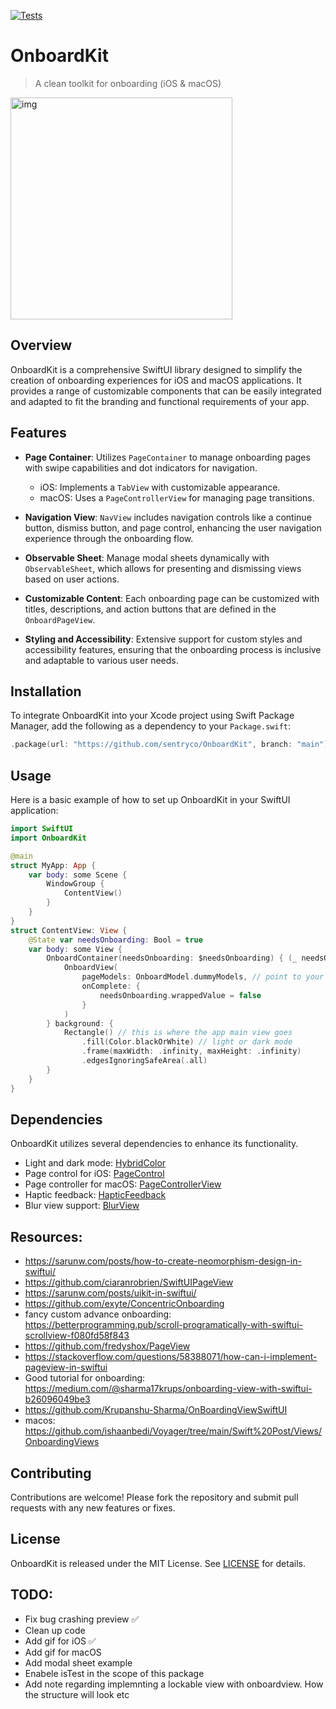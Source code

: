 [![Tests](https://github.com/sentryco/OnboardKit/actions/workflows/Tests.yml/badge.svg)](https://github.com/sentryco/OnboardKit/actions/workflows/Tests.yml)

# OnboardKit

> A clean toolkit for onboarding (iOS & macOS)    

<img width="355" alt="img" src="https://s11.gifyu.com/images/SBlzV.gif">

## Overview

OnboardKit is a comprehensive SwiftUI library designed to simplify the creation of onboarding experiences for iOS and macOS applications. It provides a range of customizable components that can be easily integrated and adapted to fit the branding and functional requirements of your app.

## Features

- **Page Container**: Utilizes `PageContainer` to manage onboarding pages with swipe capabilities and dot indicators for navigation.
  - iOS: Implements a `TabView` with customizable appearance.
  - macOS: Uses a `PageControllerView` for managing page transitions.
  
- **Navigation View**: `NavView` includes navigation controls like a continue button, dismiss button, and page control, enhancing the user navigation experience through the onboarding flow.

- **Observable Sheet**: Manage modal sheets dynamically with `ObservableSheet`, which allows for presenting and dismissing views based on user actions.

- **Customizable Content**: Each onboarding page can be customized with titles, descriptions, and action buttons that are defined in the `OnboardPageView`.

- **Styling and Accessibility**: Extensive support for custom styles and accessibility features, ensuring that the onboarding process is inclusive and adaptable to various user needs.

## Installation

To integrate OnboardKit into your Xcode project using Swift Package Manager, add the following as a dependency to your `Package.swift`:

```swift
.package(url: "https://github.com/sentryco/OnboardKit", branch: "main")
```

## Usage

Here is a basic example of how to set up OnboardKit in your SwiftUI application:

```swift
import SwiftUI
import OnboardKit

@main
struct MyApp: App {
    var body: some Scene {
        WindowGroup {
            ContentView()
        }
    }
}
struct ContentView: View {
    @State var needsOnboarding: Bool = true
    var body: some View {
        OnboardContainer(needsOnboarding: $needsOnboarding) { (_ needsOnboarding: Binding<Bool>) in
            OnboardView(
                pageModels: OnboardModel.dummyModels, // point to your own onboarding models here
                onComplete: {
                    needsOnboarding.wrappedValue = false
                }
            )
        } background: {
            Rectangle() // this is where the app main view goes
                .fill(Color.blackOrWhite) // light or dark mode
                .frame(maxWidth: .infinity, maxHeight: .infinity)
                .edgesIgnoringSafeArea(.all)
        }
    }
}
```
      
## Dependencies

OnboardKit utilizes several dependencies to enhance its functionality.

- Light and dark mode: [HybridColor](https://github.com/sentryco/HybridColor) 
- Page control for iOS: [PageControl](https://github.com/sentryco/PageControl) 
- Page controller for macOS: [PageControllerView](https://github.com/sentryco/PageControllerView) 
- Haptic feedback: [HapticFeedback](https://github.com/sentryco/HapticFeedback) 
- Blur view support: [BlurView](https://github.com/sentryco/BlurView) 

## Resources: 
- https://sarunw.com/posts/how-to-create-neomorphism-design-in-swiftui/
- https://github.com/ciaranrobrien/SwiftUIPageView
- https://sarunw.com/posts/uikit-in-swiftui/ 
- https://github.com/exyte/ConcentricOnboarding 
- fancy custom advance onboarding: https://betterprogramming.pub/scroll-programatically-with-swiftui-scrollview-f080fd58f843
- https://github.com/fredyshox/PageView 
- https://stackoverflow.com/questions/58388071/how-can-i-implement-pageview-in-swiftui 
- Good tutorial for onboarding: https://medium.com/@sharma17krups/onboarding-view-with-swiftui-b26096049be3 
- https://github.com/Krupanshu-Sharma/OnBoardingViewSwiftUI 
- macos: https://github.com/ishaanbedi/Voyager/tree/main/Swift%20Post/Views/OnboardingViews

## Contributing

Contributions are welcome! Please fork the repository and submit pull requests with any new features or fixes.

## License

OnboardKit is released under the MIT License. See [LICENSE](LICENSE) for details.

## TODO: 
- Fix bug crashing preview ✅
- Clean up code
- Add gif for iOS ✅
- Add gif for macOS 
- Add modal sheet example
- Enabele isTest in the scope of this package
- Add note regarding implemnting a lockable view with onboardview. How the structure will look etc

